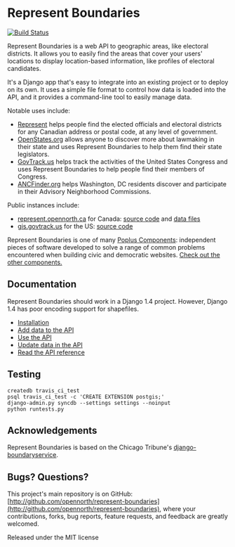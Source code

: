 # Represent Boundaries

[![Build Status](https://secure.travis-ci.org/opennorth/represent-boundaries.png)](http://travis-ci.org/opennorth/represent-boundaries)

Represent Boundaries is a web API to geographic areas, like electoral districts. It allows you to easily find the areas that cover your users' locations to display location-based information, like profiles of electoral candidates.

It's a Django app that's easy to integrate into an existing project or to deploy on its own. It uses a simple file format to control how data is loaded into the API, and it provides a command-line tool to easily manage data.

Notable uses include:

* [Represent](http://represent.opennorth.ca) helps people find the elected officials and electoral districts for any Canadian address or postal code, at any level of government.
* [OpenStates.org](http://openstates.org/find_your_legislator/) allows anyone to discover more about lawmaking in their state and uses Represent Boundaries to help them find their state legislators.
* [GovTrack.us](https://www.govtrack.us/congress/members) helps track the activities of the United States Congress and uses Represent Boundaries to help people find their members of Congress.
* [ANCFinder.org](http://ancfinder.org/) helps Washington, DC residents discover and participate in their Advisory Neighborhood Commissions.

Public instances include:

* [represent.opennorth.ca](http://represent.opennorth.ca) for Canada: [source code](https://github.com/opennorth/represent-canada) and [data files](https://github.com/opennorth/represent-canada-data)
* [gis.govtrack.us](http://gis.govtrack.us/map/demo/cd-2012/) for the US: [source code](https://github.com/JoshData/boundaries_us)

Represent Boundaries is one of many [Poplus Components](http://poplus.org/components/): independent pieces of software developed to solve a range of common problems encountered when building civic and democratic websites. [Check out the other components.](http://poplus.org/components/current/)

## Documentation

Represent Boundaries should work in a Django 1.4 project. However, Django 1.4 has poor encoding support for shapefiles.

* [Installation](http://represent.poplus.org/docs/install/)
* [Add data to the API](http://represent.poplus.org/docs/import/)
* [Use the API](http://represent.poplus.org/docs/api/)
* [Update data in the API](http://represent.poplus.org/docs/manage/)
* [Read the API reference](http://represent.poplus.org/docs/reference/)

## Testing

```
createdb travis_ci_test
psql travis_ci_test -c 'CREATE EXTENSION postgis;'
django-admin.py syncdb --settings settings --noinput
python runtests.py
```

## Acknowledgements

Represent Boundaries is based on the Chicago Tribune's [django-boundaryservice](http://github.com/newsapps/django-boundaryservice).

## Bugs? Questions?

This project's main repository is on GitHub: [http://github.com/opennorth/represent-boundaries](http://github.com/opennorth/represent-boundaries), where your contributions, forks, bug reports, feature requests, and feedback are greatly welcomed.

Released under the MIT license
